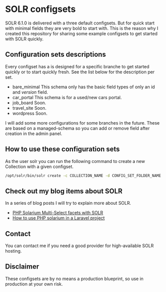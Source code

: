 SOLR configsets
===============

SOLR 6.1.0 is delivered with a three default configsets. But for quick start with minimal fields they are very bold to start with.
This is the reason why I created this repository for sharing some example configsets to get started with SOLR quickly.

Configuration sets descriptions
-------------------------------

Every configset has a is designed for a specific branche to get started quickly or to start quickly fresh. See the list below for the description per set.

- bare_minimal
    This schema only has the basic field types of only an id and _version_ field.
- car_portal
    This schema is for a used/new cars portal.
- job_board
    Soon.
- travel_site
    Soon.
- wordpress
    Soon.

I will add some more configurations for some branches in the future. These are based on a managed-schema so you can add or remove field after creation in the admin panel.
    
    
How to use these configuration sets
-----------------------------------

As the user solr you can run the following command to create a new Collection with a given configset.

```bash
/opt/solr/bin/solr create -c COLLECTION_NAME -d CONFIG_SET_FOLDER_NAME
```


Check out my blog items about SOLR
----------------------------------
In a series of blog posts I will try to explain more about SOLR.

- [PHP Solarium Multi-Select facets with SOLR](http://petericebear.github.io/php-solarium-multi-select-facets-20160720/)
- [How to use PHP solarium in a Laravel project](http://petericebear.github.io/laravel-php-solarium-integration-20160725/)

Contact
-------
You can contact me if you need a good provider for high-available SOLR hosting.

Disclaimer
----------
These configsets are by no means a production blueprint, so use in production at your own risk.